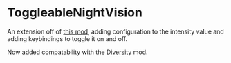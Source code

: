 # ToggleableNightVision

An extension off of [this mod](https://thunderstore.io/c/lethal-company/p/zilli/NightVision/), adding
configuration to the intensity value and adding keybindings to toggle it on and off.

Now added compatability with the [Diversity](https://thunderstore.io/c/lethal-company/p/IntegrityChaos/Diversity/) mod.
